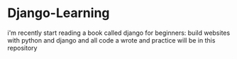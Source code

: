 # Django-Learning


i'm recently start reading a book called django for beginners: build websites with python and django and all code a wrote and practice will be in this repository
